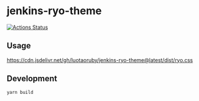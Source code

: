 # jenkins-ryo-theme

[![Actions Status](https://github.com/luotaoruby/jenkins-ryo-theme/workflows/test/badge.svg)](https://github.com/luotao/jenkins-ryo-theme/actions)

## Usage

https://cdn.jsdelivr.net/gh/luotaoruby/jenkins-ryo-theme@latest/dist/ryo.css

## Development

```
yarn build
```
